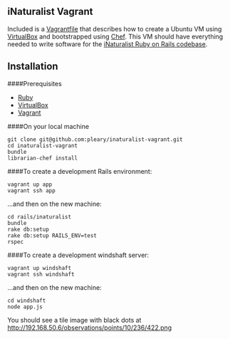 iNaturalist Vagrant
-------------------
Included is a [Vagrantfile](https://www.vagrantup.com/) that describes how to create a Ubuntu VM using [VirtualBox](https://www.virtualbox.org/) and bootstrapped using [Chef](https://www.getchef.com/chef/). This VM should have everything needed to write software for the [iNaturalist Ruby on Rails codebase](https://github.com/inaturalist/inaturalist).


Installation
------------
####Prerequisites
* [Ruby](https://www.ruby-lang.org/en/downloads/)
* [VirtualBox](https://www.virtualbox.org/wiki/Downloads/)
* [Vagrant](https://www.vagrantup.com/downloads.html/)

####On your local machine
```
git clone git@github.com:pleary/inaturalist-vagrant.git
cd inaturalist-vagrant
bundle
librarian-chef install
```

####To create a development Rails environment:
```
vagrant up app
vagrant ssh app
```

...and then on the new machine:
```
cd rails/inaturalist
bundle
rake db:setup
rake db:setup RAILS_ENV=test
rspec
```

####To create a development windshaft server:
```
vagrant up windshaft
vagrant ssh windshaft
```

...and then on the new machine:
```
cd windshaft
node app.js
```

You should see a tile image with black dots at http://192.168.50.6/observations/points/10/236/422.png
